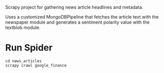 Scrapy project for gathering news article headlines and metadata.

Uses a customized MongoDBPipeline that fetches the article text with the newspaper module and generates a sentiment polarity value with the textblob module.

# Run Spider

    cd news_articles
    scrapy crawl google_finance